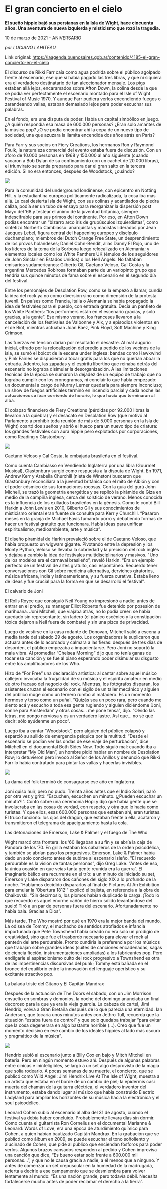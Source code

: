 # El gran concierto en el cielo

**El sueño hippie bajó sus persianas en la Isla de Wight, hace cincuenta años. Una aventura de nueva izquierda y misticismo que rozó la tragedia.**

10 de marzo de 2021 - ANIVERSARIO

_por LUCIANO LAHITEAU_

Link original: https://laagenda.buenosaires.gob.ar/contenido/4185-el-gran-concierto-en-el-cielo



El discurso de Rikki Farr caía como agua podrida sobre el público agolpado frente al escenario, ese que sí había pagado las tres libras, y que ni siquiera era el verdadero destinatario de tan aleccionador mensaje. Los pigs estaban allá lejos, encaramados sobre Afton Down, la colina desde la que se podía ver perfectamente el escenario montado para el Isle of Wight Festival of Music 1970. Y aunque Farr pudiera verlos encendiendo fuegos o zarandeando vallas, estaban demasiado lejos para poder escuchar sus palabras.




En el fondo, era una disputa de poder. Había un capital simbólico en juego. ¿A quién respondía esa masa de 600.000 personas? ¿Eran solo amantes de la música pop? ¿O se podía encontrar ahí la cepa de un nuevo tipo de sociedad, una que azuzara la llamita encendida dos años atrás en París?




Para Farr y sus socios en Fiery Creations, los hermanos Ron y Raymond Foulk, la naturaleza comercial del evento estaba fuera de discusión. Con un aforo de 10.000 personas en 1968 y 150.000 al año siguiente (cuando sacaron a Bob Dylan de su confinamiento con un cachet de 20.000 libras), el triunvirato se sentía preparado para dar el gran salto en la tercera edición. Si no era entonces, después de Woodstock, ¿cuándo?




![](https://cdn.flowlikemusic.com/files/images/38635/0927c45e-0adc-4131-9ee1-6ccd12b2e5ca.jpg)




Para la comunidad del underground londinense, con epicentro en Notting Hill, y la estudiantina europea políticamente radicalizada, la cosa iba más allá. La casi desierta Isla de Wight, con sus colinas y acantilados de piedra caliza, podía ser un tubo de ensayo para reorganizar la dispersión post Mayo del ’68 y testear el ánimo de la juventud británica, siempre indescifrable para sus primos del continente. Por eso, en Afton Down podías encontrar un “bizarro arco iris de grupúsculos izquierdistas”, como sintetizó Norberto Cambiasso: anarquistas y maoístas liderados por Jean Jacques Lebel, figura central del happening europeo y discípulo duchampiano; miembros del Dutch Orange Free State, un desprendimiento de los provos holandeses; Daniel Cohn-Bendit, alias Danny El Rojo, uno de los líderes de la toma de la Sorbona luego relocalizado en Alemania; y elementos locales como los White Panthers UK (émulos de los seguidores de John Sinclair en Estados Unidos) o los Hell Angels. No faltaban emisarios sudamericanos: Gilberto Gil, Caetano Veloso, Gal Costa y la argentina Mercedes Robirosa formaban parte de un variopinto grupo que tendría sus quince minutos de fama sobre el escenario en el segundo día del festival.




Entre los personajes de Desolation Row, como se la empezó a llamar, cundía la idea del rock ya no como diversión sino como dimensión de la protesta juvenil. En países como Francia, Italia o Alemania se había propagado la idea de festivales para el pueblo, con entrada gratuita. Decía un panfleto de los White Panthers: “los performers están en el escenario gracias, y solo gracias, a la gente”. Ese mismo verano, los franceses llevaron a la cancelación de los festivales de Valbonne y Aix, y a episodios violentos en el de Biot, mientras actuaban Joan Baez, Pink Floyd, Soft Machine y King Crimson.




Las fuerzas en tensión darían por resultado el desastre. Al mal augurio inicial, cifrado por la relocalización del predio a pedido de los vecinos de la isla, se sumó el boicot de la escena under inglesa: bandas como Hawkwind y Pink Fairies se dispusieron a tocar gratis para los que no querían aboar la entrada. Adentro, las zapadas y el espíritu libertino que reinaba detrás del escenario no lograba disimular la desorganización. A las limitaciones técnicas de la época se sumaron la dejadez de un equipo de trabajo que no lograba cumplir con los cronogramas, ni concluir lo que había empezado: un documental a cargo de Murray Lerner quedaría para siempre inconcluso; un show de fuegos artificiales terminó en incendio parcial y cada noche las actuaciones se iban corriendo de horario, lo que hacía que terminaran al alba.




El colapso financiero de Fiery Creations (pérdidas por 92.000 libras la llevaron a la quiebra) y el desacato en Desolation Row (que motivó al Parlamento a prohibir toda reunión de más de 5.000 personas en la Isla de Wight) coartó dos sueños y abrió el hueco para un nuevo tipo de criatura: los grandes festivales con aura hippie pero explotados por corporaciones, como Reading y Glastonbury.




![](https://cdn.flowlikemusic.com/files/images/38636/a1a3e659-0b05-4562-bdf2-af1bb8866418.jpg)




Caetano Veloso y Gal Costa, la embajada brasileña en el festival.




Como cuenta Cambiasso en Vendiendo Inglaterra por una libra (Gourmet Musical), Glastonbury surgió como respuesta a la disputa de Wight. En 1971, Andrew Kerr y Arabella Churchill (nieta de Winston) buscaron que Glastonbury reconciliara a la juventud británica con el mito de Albión y con el poder cósmico de sus formaciones rocosas. Con la guía del gurú John Michell, se trazó la geometría energética y se replicó la pirámide de Giza en medio de la campiña inglesa, cerca del solsticio de verano. Menos conocida es la influencia de los exiliados brasileños en la génesis. Como le contó Bill Harkin a John Lewis en 2010, Gilberto Gil y sus conocimientos de misticismo oriental eran fuente de consulta para Kerr y Churchill. “Pasaron meses en la granja de Michael Eavis fumando porro y debatiendo formas de hacer un festival gratuito que funcionara. Había ideas para unificar espiritualismo, medioambiente, arte y música”.




El diseño piramidal de Harkin prevaleció sobre el de Caetano Veloso, que había propuesto un wigwam gigante. Pivotando entre la depresión y los Monty Python, Veloso se llevaba la sobriedad y la precisión del rock inglés y dejaba a cambio la idea de festivales multidisciplinarios y masivos. "Uno de los modelos era el carnaval brasileño”, reveló Harkin. “Era un ejemplo perfecto de un festival de artes gratuito, casi espontáneo. Recuerdo tener conversaciones con Gil sobre medicina alternativa, derviches giratorios, música africana, india y latinoamericana, y su fuerza curativa. Estaba lleno de ideas y fue crucial para la forma en que se desarrolló el festival”.




El calvario de Joni




El Rolls Royce que consiguió Neil Young no impresionó a nadie: antes de entrar en el predio, su manager Elliot Roberts fue detenido por posesión de marihuana. Joni Mitchell, que viajaba atrás, no lo podía creer: se había quedado sin representante, sin ladero (el pánico escénico y la constipación tóxica dejaron a Neil fuera de combate) y sin una pizca de privacidad.




Luego de vestirse en la casa rodante de Donovan, Mitchell salió a escena a media tarde del sábado 29 de agosto. Los organizadores le suplicaron que actuara antes de lo acordado y calmara a las fieras: después de tres días de desorden, el público empezaba a impacientarse. Pero Joni no soportó la mala vibra. Al promediar “Chelsea Morning” dijo que no tenía ganas de tocar esa canción y se fue al piano esperando poder disimular su disgusto entre los amplificadores de los Who.




Hizo de “For Free” una declaración artística: al cantar sobre aquel músico callejero invocaba la frugalidad de su música y el espíritu amateur en medio de otro fracaso del negocio del rock. Mientras, los fotógrafos disparan, los asistentes cruzan el escenario con el sigilo de un taller mecánico y alguien del público muge como un ternero rumbo al matadero. Es un momento hermoso y terso como un puñal. “Quizás sea un poco rara, pero cuando me siento acá y escucho a toda esa gente rugiendo y alguien diciéndome ‘Joni, sonríe para Ámsterdam’ y otras cosas… me pone tensa”, dijo. “Olvido las letras, me pongo nerviosa y es un verdadero lastre. Así que… no sé qué decir: sólo ayúdenme un poco”.




Luego iba a cantar “Woodstock”, pero alguien del público colapsó y esparció su aullido de emergencia psíquica por la multitud: “Desde el escenario se podían ver las ondas de ese viaje de perturbación”, dice Mitchell en el documental Both Sides Now. Todo siguió mal: cuando iba a interpretar “My Old Man”, un hombre pidió hablar en nombre de Desolation Row; lo detuvieron pero invocó al Señor de los Anillos y denunció que Rikki Farr lo había contratado para pintar las vallas y hacerlas invisibles.




![](https://cdn.flowlikemusic.com/files/images/38637/b5040389-917e-4820-9f4d-e84d02f59531.jpg)




La dama del folk terminó de consagrarse ese año en Inglaterra.




Joni quiso huir, pero no pudo. Treinta años antes que el Indio Solari, paró por otra vez y gritó: “Escuchen, escuchen un minuto. ¡¿Pueden escuchar un minuto?!”. Contó sobre una ceremonia Hopi y dijo que había gente que se involucraba en las cosas de verdad, con respeto, y otra que lo hacía como turistas. Y que ellos, esas 600.000 personas que estaban ahí, eran turistas. El truco funcionó: los ojos del dragón, que estaban frente a ella, acataron y transmitieron el telegrama de apaciguamiento hasta la cola.




Las detonaciones de Emerson, Lake & Palmer y el fuego de The Who




Wight marcó otra frontera: los ’60 llegaban a su fin y se abría la caja de Pandora de los ’70. En grilla estaban los caballeros de la orden psicodélica, y también se abrían paso los progresivos. Emerson, Lake & Palmer había dado un solo concierto antes de subirse al escenario isleño. "El recuerdo perdurable es la visión de tantas personas”, dijo Greg Lake. “Antes de eso, la única ocasión en que veías tanta gente reunida era la guerra”. El imaginario bélico era recurrente en el trío: a un minuto de iniciado su set, Emerson y Lake dispararon dos cañones del siglo XIX a lo profundo de la noche. “Habíamos decidido dispararlos al final de Pictures At An Exhibition para emular la ‘Obertura 1812’” explicó el bajista, en referencia a la obra de Chaikovski. “Sin decírnoslo, los plomos habían duplicado la carga. ¡Todo lo que recuerdo es aquel enorme cañón de hierro sólido levantándose del suelo! Tiró a un par de personas fuera del escenario. Afortunadamente no había bala. Gracias a Dios”.




Más tarde, The Who mostró por qué en 1970 era la mejor banda del mundo. La odisea de Tommy, el muchacho de sentidos atrofiados e infancia importunada que Pete Townshend había creado no era solo un prodigio de creatividad, sino que fue el trasbordo necesario para elevar el rock al panteón del arte perdurable. Pronto cundiría la preferencia por los músicos que trabajan sobre grandes ideas (suites de canciones encadenadas, sagas de ciencia ficción, instrumentaciones ampliadas) a los fabricantes pop. Pero endilgarle el aspiracionismo culto del rock progresivo a Townshend es otra de las impertinencias discursivas del punk; Tommy está bañada en el bronce del equilibrio entre la innovación del lenguaje operístico y su excitante atractivo pop.




La balada triste del Gitano y El Capitán Mandrax




Después de la actuación de The Doors el sábado, con un Jim Morrison envuelto en sombras y demonios, la noche del domingo anunciaba un final decoroso para la que ya era la vieja guardia. La cabeza de cartel, Jimi Hendrix, volvía a Gran Bretaña después de lo que parecía una eternidad. Ian Anderson, que tocaría unos minutos antes con Jethro Tull, recuerda que la situación “estaba fuera de control” y que solo quedaba trabajar “para evitar que la cosa degenerara en algo bastante horrible (…). Creo que fue un momento decisivo en ese cambio de los ideales hippies al lado más oscuro y pragmático de la música”.




![](https://cdn.flowlikemusic.com/files/images/38638/4d4b995e-ed62-4772-be92-55c6448320fe.jpg)




Hendrix subió al escenario junto a Billy Cox en bajo y Mitch Mitchell en batería. Pero en ningún momento estuvo ahí. Después de algunas palabras entre cínicas e ininteligibles, se largó a un set algo desprovisto de la magia que solía rodearlo. A pocas semanas de su muerte, el concierto, que se publicó como Wild Angel: Jimi Hendrix Live At The Isle of Wight, muestra a un artista que estaba en el borde de un cambio de piel; la epidermis casi muerta del chamán de la guitarra eléctrica, el verdadero inventor del instrumento, estaba dando lugar al músico que había construido Electric Ladyland para ampliar los horizontes de su música hacia la electrónica y el soul psicodélico.




Leonard Cohen subió al escenario al alba del 31 de agosto, cuando el festival ya debía haber concluido. Probablemente llevara días sin dormir. Como cuenta el guitarrista Ron Cornelius en el documental Marianne & Leonard: Words of Love, era una época de aturdimiento químico para Cohen, a quien habían bautizado Capitán Mandrax. En la grabación que se publicó como álbum en 2009, se puede escuchar el tono soñoliento y alucinado de Cohen, que pide al público que enciendan fósforos para poder verlos. Algunos brazos cansados responden al pedido y Cohen improvisa una canción que dice, “Es bueno estar solo frente a 600.000 mil personas…”, y que no le causa gracia a nadie, a él menos que a ninguno. Y antes de comenzar un set crepuscular en la humedad de la madrugada, acierta a decirle a ese campamento que se desmiembra para volver lentamente al mundo: “Es una nación grande, pero todavía débil. Necesita fortalecerse mucho antes de poder reclamar el derecho a la tierra”.



